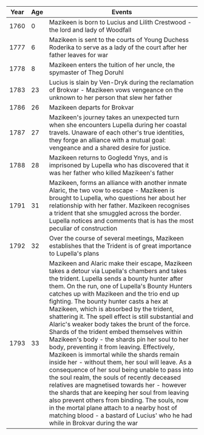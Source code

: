 | Year | Age | Events |
| ---- | ---- | ---- |
| 1760 | 0 | Mazikeen is born to Lucius and Lilith Crestwood - the lord and lady of Woodfall |
| 1777 | 6 | Mazikeen is sent to the courts of Young Duchess Roderika to serve as a lady of the court after her father leaves for war |
| 1778 | 8 | Mazikeen enters the tuition of her uncle, the spymaster of Theg Doruhl |
| 1783 | 23 | Lucius is slain by Ven-Dryk during the reclamation of Brokvar - Mazikeen vows vengeance on the unknown to her person that slew her father |
| 1786 | 26 | Mazikeen departs for Brokvar |
| 1787 | 27 | Mazikeen's journey takes an unexpected turn when she encounters Lupella during her coastal travels. Unaware of each other's true identities, they forge an alliance with a mutual goal: vengeance and a shared desire for justice. |
| 1788 | 28 | Mazikeen returns to Gogledd Ynys, and is imprisoned by Lupella who has discovered that it was her father who killed Mazikeen's father |
| 1791 | 31 | Mazikeen, forms an alliance with another inmate Alaric, the two vow to escape - Mazikeen is brought to Lupella, who questions her about her relationship with her father. Mazikeen recognises a trident that she smuggled across the border. Lupella notices and comments that is has the most peculiar of construction |
| 1792 | 32 | Over the course of several meetings, Mazikeen establishes that the Trident is of great importance to Lupella's plans |
| 1793 | 33 | Mazikeen and Alaric make their escape, Mazikeen takes a detour via Lupella's chambers and takes the trident. Lupella sends a bounty hunter after them. On the run, one of Lupella's Bounty Hunters catches up with Mazikeen and the trio end up fighting. The bounty hunter casts a hex at Mazikeen, which is absorbed by the trident, shattering it. The spell effect is still substantial and Alaric's weaker body takes the brunt of the force. Shards of the trident embed themselves within Mazikeen's body - the shards pin her soul to her body, preventing it from leaving. Effectively, Mazikeen is immortal while the shards remain inside her - without them, her soul will leave. As a consequence of her soul being unable to pass into the soul realm, the souls of recently deceased relatives are magnetised towards her - however the shards that are keeping her soul from leaving also prevent others from binding. The souls, now in the mortal plane attach to a nearby host of matching blood - a bastard of Lucius' who he had while in Brokvar during the war |
